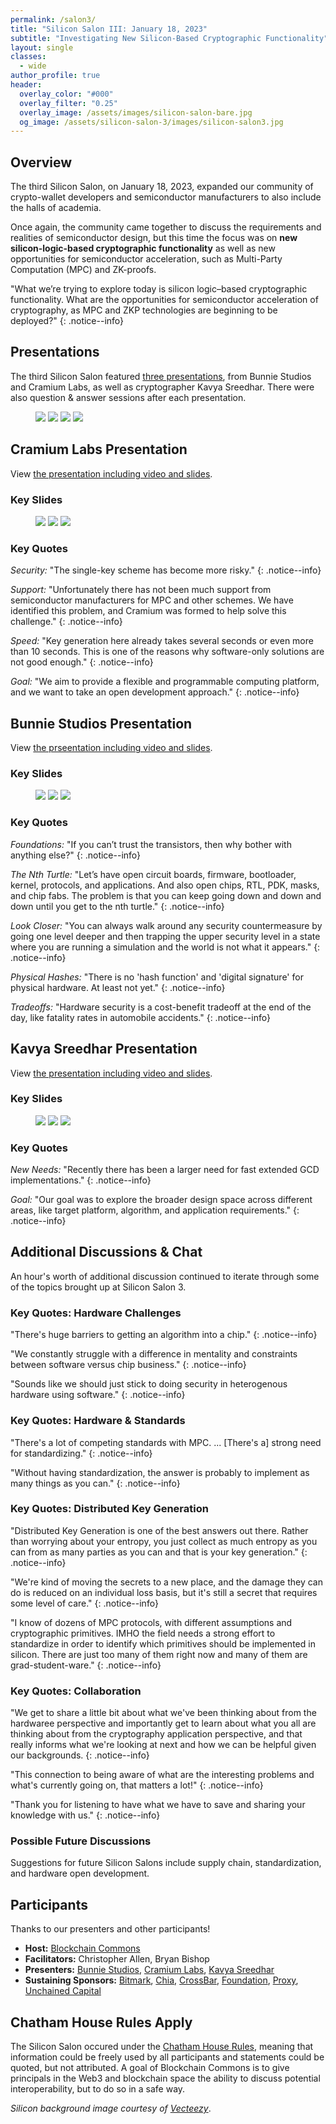 ```yaml
---
permalink: /salon3/
title: "Silicon Salon III: January 18, 2023"
subtitle: "Investigating New Silicon-Based Cryptographic Functionality"
layout: single
classes:
  - wide
author_profile: true
header:
  overlay_color: "#000"
  overlay_filter: "0.25"
  overlay_image: /assets/images/silicon-salon-bare.jpg
  og_image: /assets/silicon-salon-3/images/silicon-salon3.jpg
---
```


## Overview

The third Silicon Salon, on January 18, 2023, expanded our community
of crypto-wallet developers and semiconductor manufacturers to also
include the halls of academia.

Once again, the community came together to discuss the requirements
and realities of semiconductor design, but this time the focus was on
**new silicon-logic-based cryptographic functionality** as well as new
opportunities for semiconductor acceleration, such as Multi-Party
Computation (MPC) and ZK-proofs.

"What we’re trying to explore today is silicon logic–based
cryptographic functionality. What are the opportunities for
semiconductor acceleration of cryptography, as MPC and ZKP
technologies are beginning to be deployed?"
{: .notice--info}

## Presentations

The third Silicon Salon featured [three
presentations](/salon3/presentations), from Bunnie Studios and Cramium
Labs, as well as cryptographer Kavya Sreedhar. There were also
question & answer sessions after each presentation.

<figure class="third">
	<a href="https://www.siliconsalon.info/salon3/presentations/"><img src="/assets/silicon-salon-3/presentations/silicon-salon-presentation.jpg"></a>
	<a href="https://www.siliconsalon.info/salon3/presentations/"><img src="/assets/silicon-salon-3/presentations/bunnie-studios-presentation.jpg"></a>
	<a href="https://www.siliconsalon.info/salon3/presentations/"><img src="/assets/silicon-salon-3/presentations/cramium-presentation.jpg"></a>
	<a href="https://www.siliconsalon.info/salon3/presentations/"><img src="/assets/silicon-salon-3/presentations/sreedhar-presentation.jpg"></a>
</figure>

## Cramium Labs Presentation 

View [the presentation including video and slides](https://www.siliconsalon.info/salon3/presentations/#cramium-presentation).

### Key Slides

<figure class="third">
	<a href="/assets/silicon-salon-3/presentations/cramium-presentation-1.jpg"><img src="/assets/silicon-salon-3/presentations/cramium-presentation-1.jpg"></a>
	<a href="/assets/silicon-salon-3/presentations/cramium-presentation-2.jpg"><img src="/assets/silicon-salon-3/presentations/cramium-presentation-2.jpg"></a>
	<a href="/assets/silicon-salon-3/presentations/cramium-presentation-3.jpg"><img src="/assets/silicon-salon-3/presentations/cramium-presentation-3.jpg"></a>
</figure>

### Key Quotes

_Security:_ "The single-key scheme has become more risky."
{: .notice--info}

_Support:_ "Unfortunately there has not been much support from semiconductor
manufacturers for MPC and other schemes. We have identified this
problem, and Cramium was formed to help solve this challenge."
{: .notice--info}

_Speed:_ "Key generation here already takes several seconds or even
more than 10 seconds. This is one of the reasons why software-only
solutions are not good enough."
{: .notice--info}

_Goal:_
"We aim to provide a flexible and programmable computing platform, and
we want to take an open development approach."
{: .notice--info}

## Bunnie Studios Presentation

View [the prseentation including video and slides](https://www.siliconsalon.info/salon3/presentations/#bunnie-studios-presentation).

### Key Slides

<figure class="third">
	<a href="/assets/silicon-salon-3/presentations/bunnie-studios-presentation-1.jpg"><img src="/assets/silicon-salon-3/presentations/bunnie-studios-presentation-1.jpg"></a>
	<a href="/assets/silicon-salon-3/presentations/bunnie-studios-presentation-2.jpg"><img src="/assets/silicon-salon-3/presentations/bunnie-studios-presentation-2.jpg"></a>
	<a href="/assets/silicon-salon-3/presentations/bunnie-studios-presentation-3.jpg"><img src="/assets/silicon-salon-3/presentations/bunnie-studios-presentation-3.jpg"></a>
</figure>

### Key Quotes

_Foundations:_
"If you can’t trust the transistors, then why bother with anything else?"
{: .notice--info}

_The Nth Turtle:_
"Let’s have open circuit boards, firmware, bootloader, kernel,
protocols, and applications. And also open chips, RTL, PDK, masks, and
chip fabs. The problem is that you can keep going down and down and
down until you get to the nth turtle."
{: .notice--info}

_Look Closer:_
"You can always walk around any security countermeasure by going one
level deeper and then trapping the upper security level in a state
where you are running a simulation and the world is not what it
appears."
{: .notice--info}

_Physical Hashes:_
"There is no 'hash function' and 'digital signature' for physical
hardware. At least not yet."
{: .notice--info}

_Tradeoffs:_
"Hardware security is a cost-benefit tradeoff at the end of the day,
like fatality rates in automobile accidents."
{: .notice--info}

##  Kavya Sreedhar Presentation

View [the presentation including video and slides](https://www.siliconsalon.info/salon3/presentations/#kavya-sreedhar-presentation).

### Key Slides

<figure class="third">
	<a href="/assets/silicon-salon-3/presentations/sreedhar-presentation-1.jpg"><img src="/assets/silicon-salon-3/presentations/sreedhar-presentation-1.jpg"></a>
	<a href="/assets/silicon-salon-3/presentations/sreedhar-presentation-2.jpg"><img src="/assets/silicon-salon-3/presentations/sreedhar-presentation-2.jpg"></a>
	<a href="/assets/silicon-salon-3/presentations/sreedhar-presentation-3.jpg"><img src="/assets/silicon-salon-3/presentations/sreedhar-presentation-3.jpg"></a>
</figure>

### Key Quotes

_New Needs:_
"Recently there has been a larger need for fast extended GCD
implementations."
{: .notice--info}

_Goal:_
"Our goal was to explore the broader design space across different
areas, like target platform, algorithm, and application requirements."
{: .notice--info}

## Additional Discussions & Chat

An hour's worth of additional discussion continued to iterate
through some of the topics brought up at Silicon Salon 3.

### Key Quotes: Hardware Challenges

"There's huge barriers to getting an algorithm into a chip."
{: .notice--info}

"We constantly struggle with a difference in mentality and constraints between software versus chip business."
{: .notice--info}

"Sounds like we should just stick to doing security in heterogenous hardware using software."
{: .notice--info}

### Key Quotes: Hardware & Standards

"There's a lot of competing standards with MPC. ... [There's a] strong need for standardizing."
{: .notice--info}

"Without having standardization, the answer is probably to implement as many things as you can."
{: .notice--info}

### Key Quotes: Distributed Key Generation

"Distributed Key Generation is one of the best answers out there. Rather than worrying about your entropy, you just collect as much entropy as you can from as many parties as you can and that is your key generation."
{: .notice--info}

"We're kind of moving the secrets to a new place, and the damage they can do is reduced on an individual loss basis, but it's still a secret that requires some level of care."
{: .notice--info}

"I know of dozens of MPC protocols, with different assumptions and cryptographic primitives. IMHO the field needs a strong effort to standardize in order to identify which primitives should be implemented in silicon. There are just too many of them right now and many of them are grad-student-ware."
{: .notice--info}

### Key Quotes: Collaboration

"We get to share a little bit about what we've been thinking about from the hardwaree perspective and importantly get to learn about what you all are thinking about from the cryptography application perspective, and that really informs what we're looking at next and how we can be helpful given our backgrounds.
{: .notice--info}

"This connection to being aware of what are the interesting problems and what's currently going on, that matters a lot!"
{: .notice--info}

"Thank you for listening to have what we have to save and sharing your knowledge with us."
{: .notice--info}

### Possible Future Discussions

Suggestions for future Silicon Salons include supply chain, standardization, and hardware open development.

## Participants

Thanks to our presenters and other participants!

* **Host:** [Blockchain Commons](https://www.blockchaincommons.com/)
* **Facilitators:** Christopher Allen, Bryan Bishop
* **Presenters:** [Bunnie Studios](https://www.bunniestudios.com/), [Cramium Labs](https://www.cramiumlabs.com/), [Kavya Sreedhar](https://profiles.stanford.edu/kavya-sreedhar)
* **Sustaining Sponsors:** [Bitmark](https://bitmark.com/), [Chia](https://www.chia.net/), [CrossBar](https://www.crossbar-inc.com/), [Foundation](https://foundationdevices.com/), [Proxy](https://www.proxy.com/), [Unchained Capital](https://unchained.com/)

## Chatham House Rules Apply

The Silicon Salon occured under the [Chatham House
Rules](https://www.chathamhouse.org/about-us/chatham-house-rule),
meaning that information could be freely used by all participants and
statements could be quoted, but not attributed. A goal of Blockchain
Commons is to give principals in the Web3 and blockchain space the
ability to discuss potential interoperability, but to do so in a safe
way.

_Silicon background image courtesy of
[Vecteezy](https://www.vecteezy.com/vector-art/344822-printed-circuit-board-vector-illustration)_.

